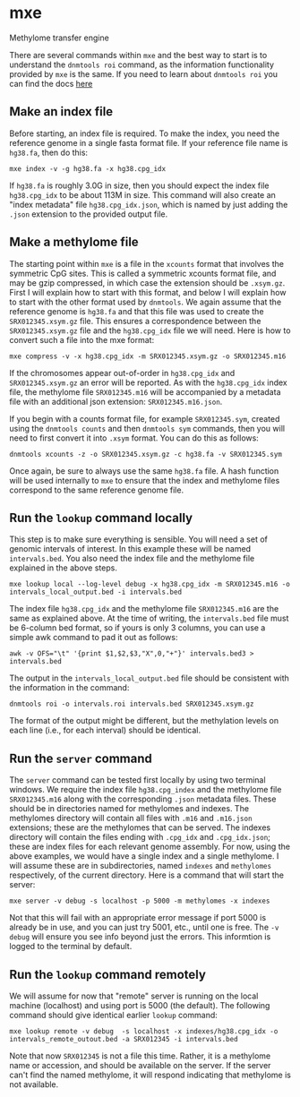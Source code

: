 # mxe
Methylome transfer engine

There are several commands within `mxe` and the best way to start is
to understand the `dnmtools roi` command, as the information
functionality provided by `mxe` is the same. If you need to learn
about `dnmtools roi` you can find the docs
[here](https://dnmtools.readthedocs.io/en/latest/roi/)

## Make an index file

Before starting, an index file is required. To make the index, you
need the reference genome in a single fasta format file. If your
reference file name is `hg38.fa`, then do this:
```console
mxe index -v -g hg38.fa -x hg38.cpg_idx
```
If `hg38.fa` is roughly 3.0G in size, then you should expect the index
file `hg38.cpg_idx` to be about 113M in size. This command will also
create an "index metadata" file `hg38.cpg_idx.json`, which is named by
just adding the `.json` extension to the provided output file.

## Make a methylome file

The starting point within `mxe` is a file in the `xcounts` format that
involves the symmetric CpG sites. This is called a symmetric xcounts
format file, and may be gzip compressed, in which case the extension
should be `.xsym.gz`. First I will explain how to start with this
format, and below I will explain how to start with the other format
used by `dnmtools`. We again assume that the reference genome is
`hg38.fa` and that this file was used to create the
`SRX012345.xsym.gz` file. This ensures a correspondence between the
`SRX012345.xsym.gz` file and the `hg38.cpg_idx` file we will need.
Here is how to convert such a file into the mxe format:

```console
mxe compress -v -x hg38.cpg_idx -m SRX012345.xsym.gz -o SRX012345.m16
```

If the chromosomes appear out-of-order in `hg38.cpg_idx` and
`SRX012345.xsym.gz` an error will be reported. As with the `hg38.cpg_idx`
index file, the methylome file `SRX012345.m16` will be accompanied by
a metadata file with an additional json extension: `SRX012345.m16.json`.

If you begin with a counts format file, for example `SRX012345.sym`,
created using the `dnmtools counts` and then `dnmtools sym` commands,
then you will need to first convert it into `.xsym` format. You can do
this as follows:
```console
dnmtools xcounts -z -o SRX012345.xsym.gz -c hg38.fa -v SRX012345.sym
```
Once again, be sure to always use the same `hg38.fa` file.  A hash
function will be used internally to `mxe` to ensure that the index
and methylome files correspond to the same reference genome file.

## Run the `lookup` command locally

This step is to make sure everything is sensible. You will need a set
of genomic intervals of interest. In this example these will be named
`intervals.bed`. You also need the index file and the methylome file
explained in the above steps.
```console
mxe lookup local --log-level debug -x hg38.cpg_idx -m SRX012345.m16 -o intervals_local_output.bed -i intervals.bed
```
The index file `hg38.cpg_idx` and the methylome file `SRX012345.m16`
are the same as explained above. At the time of writing, the
`intervals.bed` file must be 6-column bed format, so if yours is only
3 columns, you can use a simple awk command to pad it out as follows:
```console
awk -v OFS="\t" '{print $1,$2,$3,"X",0,"+"}' intervals.bed3 > intervals.bed
```

The output in the `intervals_local_output.bed` file should be
consistent with the information in the command:

```console
dnmtools roi -o intervals.roi intervals.bed SRX012345.xsym.gz
```
The format of the output might be different, but the methylation
levels on each line (i.e., for each interval) should be identical.

## Run the `server` command

The `server` command can be tested first locally by using two terminal
windows. We require the index file `hg38.cpg_index` and the methylome
file `SRX012345.m16` along with the corresponding `.json` metadata
files. These should be in directories named for methylomes and
indexes. The methylomes directory will contain all files with `.m16`
and `.m16.json` extensions; these are the methylomes that can be
served. The indexes directory will contain the files ending with
`.cpg_idx` and `.cpg_idx.json`; these are index files for each
relevant genome assembly. For now, using the above examples, we
would have a single index and a single methylome. I will assume these
are in subdirectories, named `indexes` and `methylomes` respectively,
of the current directory. Here is a command that will start the server:

```console
mxe server -v debug -s localhost -p 5000 -m methylomes -x indexes
```
Not that this will fail with an appropriate error message if port 5000
is already be in use, and you can just try 5001, etc., until one is
free. The `-v debug` will ensure you see info beyond just the errors. This
informtion is logged to the terminal by default.

## Run the `lookup` command remotely

We will assume for now that "remote" server is running on the local
machine (localhost) and using port is 5000 (the default). The
following command should give identical earlier `lookup` command:

```console
mxe lookup remote -v debug  -s localhost -x indexes/hg38.cpg_idx -o intervals_remote_outout.bed -a SRX012345 -i intervals.bed
```
Note that now `SRX012345` is not a file this time. Rather, it is a
methylome name or accession, and should be available on the server. If
the server can't find the named methylome, it will respond indicating
that methylome is not available.
